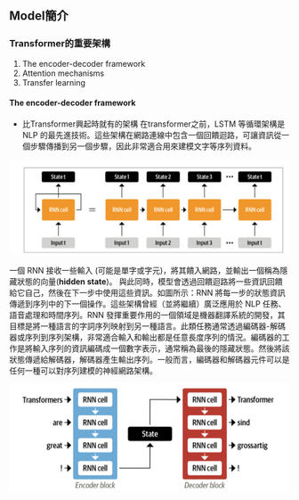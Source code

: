 ## Model簡介
### Transformer的重要架構
1. The encoder-decoder framework
2. Attention mechanisms
3. Transfer learning

#### The encoder-decoder framework
- 比Transformer興起時就有的架構
在transformer之前，LSTM 等循環架構是 NLP 的最先進技術。這些架構在網路連線中包含一個回饋迴路，可讓資訊從一個步驟傳播到另一個步驟，因此非常適合用來建模文字等序列資料。

![](./images/pic1.png)

一個 RNN 接收一些輸入 (可能是單字或字元)，將其饋入網路，並輸出一個稱為隱藏狀態的向量(**hidden state**)。 與此同時，模型會透過回饋迴路將一些資訊回饋給它自己，然後在下一步中使用這些資訊。如圖所示：RNN 將每一步的狀態資訊傳遞到序列中的下一個操作。這些架構曾經（並將繼續）廣泛應用於 NLP 任務、語音處理和時間序列。RNN 發揮重要作用的一個領域是機器翻譯系統的開發，其目標是將一種語言的字詞序列映射到另一種語言。此類任務通常透過編碼器-解碼器或序列到序列架構，非常適合輸入和輸出都是任意長度序列的情況。編碼器的工作是將輸入序列的資訊編碼成一個數字表示，通常稱為最後的隱藏狀態。然後將該狀態傳遞給解碼器，解碼器產生輸出序列。一般而言，編碼器和解碼器元件可以是任何一種可以對序列建模的神經網路架構。

![](./images/pic2.png)




